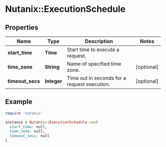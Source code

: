 # Nutanix::ExecutionSchedule

## Properties

| Name | Type | Description | Notes |
| ---- | ---- | ----------- | ----- |
| **start_time** | **Time** | Start time to execute a request. |  |
| **time_zone** | **String** | Name of specified time zone. | [optional] |
| **timeout_secs** | **Integer** | Time out in seconds for a request execution. | [optional] |

## Example

```ruby
require 'nutanix'

instance = Nutanix::ExecutionSchedule.new(
  start_time: null,
  time_zone: null,
  timeout_secs: null
)
```

